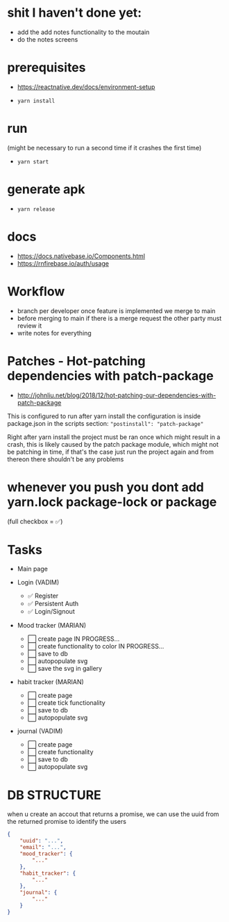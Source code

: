 # shit I haven't done yet:

- add the add notes functionality to the moutain
- do the notes screens

# prerequisites

- https://reactnative.dev/docs/environment-setup

- `yarn install`

# run

(might be necessary to run a second time if it crashes the first time)

- `yarn start`

# generate apk

- `yarn release`

# docs

- https://docs.nativebase.io/Components.html
- https://rnfirebase.io/auth/usage

# Workflow

- branch per developer once feature is implemented we merge to main
- before merging to main if there is a merge request the other party must review it
- write notes for everything

# Patches - Hot-patching dependencies with patch-package

- http://johnliu.net/blog/2018/12/hot-patching-our-dependencies-with-patch-package

This is configured to run after yarn install the configuration is inside package.json in the scripts section: `"postinstall": "patch-package"`

Right after yarn install the project must be ran once which might result in a crash, this is likely caused by the patch package module, which might not be patching in time, if that's the case just run the project again and from thereon there shouldn't be any problems

# whenever you push you dont add yarn.lock package-lock or package

(full checkbox = ✅)

# Tasks

- Main page
- Login (VADIM)

  - ✅ Register
  - ✅ Persistent Auth
  - ✅ Login/Signout

- Mood tracker (MARIAN)

  - ⬜️ create page
    IN PROGRESS...
  - ⬜️ create functionality to color
    IN PROGRESS...
  - ⬜️ save to db
  - ⬜️ autopopulate svg
  - ⬜️ save the svg in gallery

- habit tracker (MARIAN)

  - ⬜️ create page
  - ⬜️ create tick functionality
  - ⬜️ save to db
  - ⬜️ autopopulate svg

- journal (VADIM)
  - ⬜️ create page
  - ⬜️ create functionality
  - ⬜️ save to db
  - ⬜️ autopopulate svg

# DB STRUCTURE

when u create an accout that returns a promise, we can use the uuid from the returned promise to identify the users

```json
{
    "uuid": "...",
    "email": "...",
    "mood_tracker": {
        "..."
    },
    "habit_tracker": {
        "..."
    },
    "journal": {
        "..."
    }
}
```
